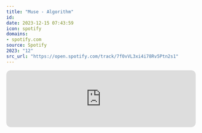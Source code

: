 ```yaml
---
title: "Muse - Algorithm"
id: 
date: 2023-12-15 07:43:59
icon: spotify
domains:
- spotify.com
source: Spotify
2023: "12"
src_url: "https://open.spotify.com/track/7f0vVL3xi4i78Rv5Ptn2s1"
---
```

<iframe style="border-radius: 12px" width="100%" height="152" title="Spotify Embed: Algorithm" frameborder="0" allowfullscreen allow="autoplay; clipboard-write; encrypted-media; fullscreen; picture-in-picture" loading="lazy" src="https://open.spotify.com/embed/track/7f0vVL3xi4i78Rv5Ptn2s1?utm_source=oembed"></iframe>
